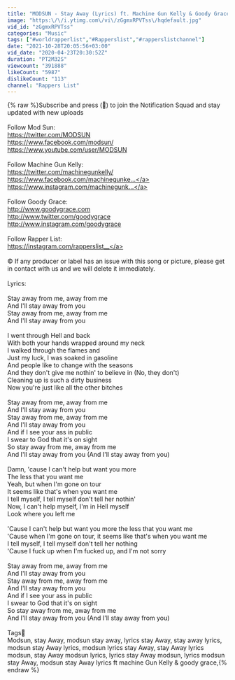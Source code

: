 ```yaml
---
title: "MODSUN - Stay Away (Lyrics) ft. Machine Gun Kelly & Goody Grace"
image: "https:\/\/i.ytimg.com\/vi\/zGgmxRPVTss\/hqdefault.jpg"
vid_id: "zGgmxRPVTss"
categories: "Music"
tags: ["#worldrapperlist","#Rapperslist","#rapperslistchannel"]
date: "2021-10-28T20:05:56+03:00"
vid_date: "2020-04-23T20:30:52Z"
duration: "PT2M32S"
viewcount: "391888"
likeCount: "5987"
dislikeCount: "113"
channel: "Rappers List"
---
```

{% raw %}Subscribe and press (🔔) to join the Notification Squad and stay updated with new uploads <br /><br />Follow Mod Sun:<br /><a rel="nofollow" target="blank" href="https://twitter.com/MODSUN">https://twitter.com/MODSUN</a><br /><a rel="nofollow" target="blank" href="https://www.facebook.com/modsun/">https://www.facebook.com/modsun/</a><br /><a rel="nofollow" target="blank" href="https://www.youtube.com/user/MODSUN">https://www.youtube.com/user/MODSUN</a><br /><br />Follow Machine Gun Kelly:<br /><a rel="nofollow" target="blank" href="https://twitter.com/machinegunkelly/">https://twitter.com/machinegunkelly/</a><br /><a rel="nofollow" target="blank" href="https://www.facebook.com/machinegunke...">https://www.facebook.com/machinegunke...</a><br /><a rel="nofollow" target="blank" href="https://www.instagram.com/machinegunk...">https://www.instagram.com/machinegunk...</a><br /><br />Follow Goody Grace:<br /><a rel="nofollow" target="blank" href="http://www.goodygrace.com">http://www.goodygrace.com</a><br /><a rel="nofollow" target="blank" href="http://www.twitter.com/goodygrace">http://www.twitter.com/goodygrace</a><br /><a rel="nofollow" target="blank" href="http://www.instagram.com/goodygrace">http://www.instagram.com/goodygrace</a><br /><br />Follow Rapper List: <br /><a rel="nofollow" target="blank" href="https://instagram.com/rapperslist__">https://instagram.com/rapperslist__</a><br /><br />©️ If any producer or label has an issue with this song or picture, please get in contact with us and we will delete it immediately.<br /><br />Lyrics:<br /><br />Stay away from me, away from me<br />And I'll stay away from you<br />Stay away from me, away from me<br />And I'll stay away from you<br /><br />I went through Hell and back<br />With both your hands wrapped around my neck<br />I walked through the flames and<br />Just my luck, I was soaked in gasoline<br />And people like to change with the seasons<br />And they don't give me nothin' to believe in (No, they don't)<br />Cleaning up is such a dirty business<br />Now you're just like all the other bitches<br /><br />Stay away from me, away from me<br />And I'll stay away from you<br />Stay away from me, away from me<br />And I'll stay away from you<br />And if I see your ass in public<br />I swear to God that it's on sight<br />So stay away from me, away from me<br />And I'll stay away from you (And I'll stay away from you)<br /><br />Damn, 'cause I can't help but want you more<br />The less that you want me<br />Yeah, but when I'm gone on tour<br />It seems like that's when you want me<br />I tell myself, I tell myself don't tell her nothin'<br />Now, I can't help myself, I'm in Hell myself<br />Look where you left me<br /><br />'Cause I can't help but want you more the less that you want me<br />'Cause when I'm gone on tour, it seems like that's when you want me<br />I tell myself, I tell myself don't tell her nothing<br />'Cause I fuck up when I'm fucked up, and I'm not sorry<br /><br />Stay away from me, away from me<br />And I'll stay away from you<br />Stay away from me, away from me<br />And I'll stay away from you<br />And if I see your ass in public<br />I swear to God that it's on sight<br />So stay away from me, away from me<br />And I'll stay away from you (And I'll stay away from you)<br /><br />Tags📝<br />Modsun, stay Away,  modsun stay away, lyrics  stay Away,  stay away lyrics, modsun stay Away lyrics, modsun lyrics stay Away, stay Away lyrics modsun, stay Away modsun lyrics, lyrics stay Away modsun, lyrics modsun stay Away, modsun stay Away lyrics ft machine Gun Kelly &amp; goody grace,{% endraw %}
